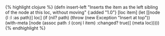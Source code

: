 {% highlight clojure %}
(defn insert-left
  "Inserts the item as the left sibling of the node at this loc,
 without moving"
  {:added "1.0"}
  [loc item]
    (let [[node {l :l :as path}] loc]
      (if (nil? path)
        (throw (new Exception "Insert at top"))
        (with-meta [node (assoc path :l (conj l item) :changed? true)] (meta loc)))))
{% endhighlight %}
